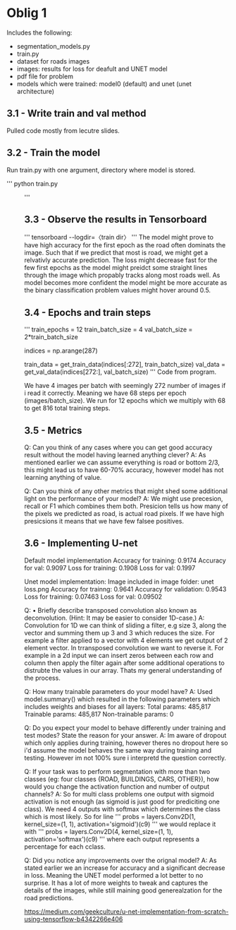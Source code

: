 # Oblig 1

Includes the following:
- segmentation_models.py
- train.py
- dataset for roads images
- images: results for loss for deafult and UNET model
- pdf file for problem
- models which were trained: model0 (default) and unet (unet architecture)

## 3.1 - Write train and val method
Pulled code mostly from lecutre slides.

## 3.2 - Train the model 
Run train.py with one argument, directory where model is stored.

'''
python train.py <dir>
'''

## 3.3 - Observe the results in Tensorboard
'''
tensorboard --logdir=〈train dir〉
'''
The model might prove to have high accuracy for the first epoch as the road often dominats the image. Such that if we predict that most is road, we might get a relvativly accurate prediction. The loss might decrease fast for the few first epochs as the model might preidct some straight lines through the image which propably tracks along most roads well. As model becomes more confident the model might be more accurate as the binary classification problem values might hover around 0.5. 


## 3.4 - Epochs and train steps
'''
train_epochs = 12
train_batch_size = 4
val_batch_size = 2*train_batch_size

indices = np.arange(287)

train_data = get_train_data(indices[:272], train_batch_size)
val_data = get_val_data(indices[272:], val_batch_size)
'''
Code from program.

We have 4 images per batch with seemingly 272 number of images if i read it correctly. Meaning we have 68 steps per epoch (images/batch_size). We run for 12 epochs which we multiply with 68 to get 816 total training steps.


## 3.5 - Metrics

Q: Can you think of any cases where you can get good accuracy result without the model having
learned anything clever?
A: As mentioned earlier we can assume everything is road or bottom 2/3, this might lead us to have 60-70% accuracy, however model has not learning anything of value. 

Q: Can you think of any other metrics that might shed some additional light on the performance
of your model?
A: We might use precesion, recall or F1 which combines them both. Presicion tells us how many of the pixels we predicted as road, is actual road pixels. If we have high presicsions it means that we have few falsee positives.

## 3.6 - Implementing U-net
Default model implementation
Accuracy for training: 0.9174
Accuracy for val: 0.9097
Loss for training: 0.1908
Loss for val: 0.1997

Unet model implementation:
Image included in image folder: unet loss.png
Accuracy for trainng: 0.9641
Accuracy for validation: 0.9543
Loss for training: 0.07463
Loss for val: 0.09502

Q: • Briefly describe transposed convolution also known as deconvolution. (Hint: It may be easier to consider 1D-case.)
A: Convolution for 1D we can think of sliding a filter, e.g size 3, along the vector and summing them up 3 and 3 which reduces the size. For example a filter applied to a vector with 4 elements we get output of 2 element vector.
In trransposed convolution we want to reverse it. For example in a 2d input we can insert zeros between each row and column then apply the filter again after some additional operations to distrubte the values in our array. Thats my general understanding of the process.

Q: How many trainable parameters do your model have?
A: Used model.summary() which resulted in the following parameters which includes weights and biases for all layers:
    Total params: 485,817
    Trainable params: 485,817
    Non-trainable params: 0

Q: Do you expect your model to behave differently under training and test modes? State the reason for your answer.
A: Im aware of dropout which only applies during training, however theres no dropout here so i'd assume the model behaves the same way during training and testing. However im not 100% sure i interpretd the question correctly.

Q: If your task was to perform segmentation with more than two classes (eg: four classes {ROAD, BUILDINGS, CARS, OTHER}), how would you change the activation function and number of output channels?
A: So for multi class problems one output with sigmoid activation is not enough (as sigmoid is just good for prediciting one class). We need 4 outputs with softmax which determines the class which is most likely. So for line
'''
probs = layers.Conv2D(1, kernel_size=(1, 1), activation='sigmoid')(c9)
'''
we would replace it with 
'''
probs = layers.Conv2D(4, kernel_size=(1, 1), activation='softmax')(c9)
'''
where each output represents a percentage for each cclass.

Q: Did you notice any improvements over the orignal model?
A: As stated earlier we an increase for accuracy and a significant decrease in loss. Meaning the UNET model performed a lot better to no surprise. It has a lot of more weights to tweak and captures the details of the images, while still maining good generealzation for the road predictions. 

https://medium.com/geekculture/u-net-implementation-from-scratch-using-tensorflow-b4342266e406

